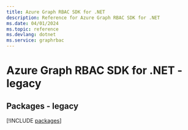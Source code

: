 ```yaml
---
title: Azure Graph RBAC SDK for .NET
description: Reference for Azure Graph RBAC SDK for .NET
ms.date: 04/01/2024
ms.topic: reference
ms.devlang: dotnet
ms.service: graphrbac
---
```

# Azure Graph RBAC SDK for .NET - legacy
## Packages - legacy
[!INCLUDE [packages](graph-rbac-index.md)]